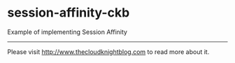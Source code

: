 # session-affinity-ckb

Example of implementing Session Affinity
______

Please visit http://www.thecloudknightblog.com to read more about it.


